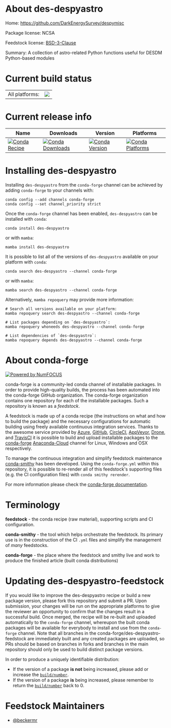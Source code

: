 About des-despyastro
====================

Home: https://github.com/DarkEnergySurvey/despymisc

Package license: NCSA

Feedstock license: [BSD-3-Clause](https://github.com/conda-forge/des-despyastro-feedstock/blob/main/LICENSE.txt)

Summary: A collection of astro-related Python functions useful for DESDM Python-based modules

Current build status
====================


<table><tr><td>All platforms:</td>
    <td>
      <a href="https://dev.azure.com/conda-forge/feedstock-builds/_build/latest?definitionId=16408&branchName=main">
        <img src="https://dev.azure.com/conda-forge/feedstock-builds/_apis/build/status/des-despyastro-feedstock?branchName=main">
      </a>
    </td>
  </tr>
</table>

Current release info
====================

| Name | Downloads | Version | Platforms |
| --- | --- | --- | --- |
| [![Conda Recipe](https://img.shields.io/badge/recipe-des--despyastro-green.svg)](https://anaconda.org/conda-forge/des-despyastro) | [![Conda Downloads](https://img.shields.io/conda/dn/conda-forge/des-despyastro.svg)](https://anaconda.org/conda-forge/des-despyastro) | [![Conda Version](https://img.shields.io/conda/vn/conda-forge/des-despyastro.svg)](https://anaconda.org/conda-forge/des-despyastro) | [![Conda Platforms](https://img.shields.io/conda/pn/conda-forge/des-despyastro.svg)](https://anaconda.org/conda-forge/des-despyastro) |

Installing des-despyastro
=========================

Installing `des-despyastro` from the `conda-forge` channel can be achieved by adding `conda-forge` to your channels with:

```
conda config --add channels conda-forge
conda config --set channel_priority strict
```

Once the `conda-forge` channel has been enabled, `des-despyastro` can be installed with `conda`:

```
conda install des-despyastro
```

or with `mamba`:

```
mamba install des-despyastro
```

It is possible to list all of the versions of `des-despyastro` available on your platform with `conda`:

```
conda search des-despyastro --channel conda-forge
```

or with `mamba`:

```
mamba search des-despyastro --channel conda-forge
```

Alternatively, `mamba repoquery` may provide more information:

```
# Search all versions available on your platform:
mamba repoquery search des-despyastro --channel conda-forge

# List packages depending on `des-despyastro`:
mamba repoquery whoneeds des-despyastro --channel conda-forge

# List dependencies of `des-despyastro`:
mamba repoquery depends des-despyastro --channel conda-forge
```


About conda-forge
=================

[![Powered by
NumFOCUS](https://img.shields.io/badge/powered%20by-NumFOCUS-orange.svg?style=flat&colorA=E1523D&colorB=007D8A)](https://numfocus.org)

conda-forge is a community-led conda channel of installable packages.
In order to provide high-quality builds, the process has been automated into the
conda-forge GitHub organization. The conda-forge organization contains one repository
for each of the installable packages. Such a repository is known as a *feedstock*.

A feedstock is made up of a conda recipe (the instructions on what and how to build
the package) and the necessary configurations for automatic building using freely
available continuous integration services. Thanks to the awesome service provided by
[Azure](https://azure.microsoft.com/en-us/services/devops/), [GitHub](https://github.com/),
[CircleCI](https://circleci.com/), [AppVeyor](https://www.appveyor.com/),
[Drone](https://cloud.drone.io/welcome), and [TravisCI](https://travis-ci.com/)
it is possible to build and upload installable packages to the
[conda-forge](https://anaconda.org/conda-forge) [Anaconda-Cloud](https://anaconda.org/)
channel for Linux, Windows and OSX respectively.

To manage the continuous integration and simplify feedstock maintenance
[conda-smithy](https://github.com/conda-forge/conda-smithy) has been developed.
Using the ``conda-forge.yml`` within this repository, it is possible to re-render all of
this feedstock's supporting files (e.g. the CI configuration files) with ``conda smithy rerender``.

For more information please check the [conda-forge documentation](https://conda-forge.org/docs/).

Terminology
===========

**feedstock** - the conda recipe (raw material), supporting scripts and CI configuration.

**conda-smithy** - the tool which helps orchestrate the feedstock.
                   Its primary use is in the construction of the CI ``.yml`` files
                   and simplify the management of *many* feedstocks.

**conda-forge** - the place where the feedstock and smithy live and work to
                  produce the finished article (built conda distributions)


Updating des-despyastro-feedstock
=================================

If you would like to improve the des-despyastro recipe or build a new
package version, please fork this repository and submit a PR. Upon submission,
your changes will be run on the appropriate platforms to give the reviewer an
opportunity to confirm that the changes result in a successful build. Once
merged, the recipe will be re-built and uploaded automatically to the
`conda-forge` channel, whereupon the built conda packages will be available for
everybody to install and use from the `conda-forge` channel.
Note that all branches in the conda-forge/des-despyastro-feedstock are
immediately built and any created packages are uploaded, so PRs should be based
on branches in forks and branches in the main repository should only be used to
build distinct package versions.

In order to produce a uniquely identifiable distribution:
 * If the version of a package **is not** being increased, please add or increase
   the [``build/number``](https://docs.conda.io/projects/conda-build/en/latest/resources/define-metadata.html#build-number-and-string).
 * If the version of a package **is** being increased, please remember to return
   the [``build/number``](https://docs.conda.io/projects/conda-build/en/latest/resources/define-metadata.html#build-number-and-string)
   back to 0.

Feedstock Maintainers
=====================

* [@beckermr](https://github.com/beckermr/)

